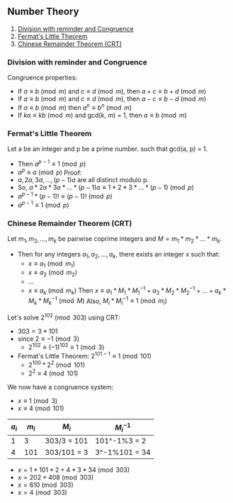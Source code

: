 ## Number Theory

1. [Division with reminder and Congruence](#division-with-reminder-and-congruence)
2. [Fermat's Little Theorem](#fermats-little-theorem)
3. [Chinese Remainder Theorem (CRT)](#chinese-remainder-theorem-crt)

### Division with reminder and Congruence
Congruence properties:
- If $a \equiv b \pmod{m}$ and $c \equiv d \pmod{m}$, then $a+c \equiv b+d \pmod{m}$
- If $a \equiv b \pmod{m}$ and $c \equiv d \pmod{m}$, then $a-c \equiv b-d \pmod{m}$
- If $a \equiv b \pmod{m}$ then $a^n \equiv b^n \pmod{m}$
- If $ka \equiv kb \pmod{m}$ and gcd($k$, $m$) = 1, then $a \equiv b \pmod{m}$

### Fermat's Little Theorem
Let a be an integer and p be a prime number. such that gcd(a, p) = 1.
- Then $a^{p-1} \equiv 1 \pmod{p}$
- $a^p \equiv a \pmod{p}$
Proof:
- $a, 2a, 3a, ..., (p-1)a$ are all distinct modulo p.
- So, $a*2a*3a*...*(p-1)a \equiv 1*2*3*...*(p-1) \pmod{p}$
- $a^{p-1}*(p-1)! \equiv (p-1)! \pmod{p}$
- $a^{p-1} \equiv 1 \pmod{p}$

### Chinese Remainder Theorem (CRT)
Let $m_1, m_2, ..., m_k$ be pairwise coprime integers and $M = m_1*m_2*...*m_k$.
- Then for any integers $a_1, a_2, ..., a_k$, there exists an integer x such that:
  - $x \equiv a_1 \pmod{m_1}$
  - $x \equiv a_2 \pmod{m_2}$
  - ...
  - $x \equiv a_k \pmod{m_k}$
Then $x \equiv a_1*M_1*M_1^{-1} + a_2*M_2*M_2^{-1} + ... + a_k*M_k*M_k^{-1} \pmod{M}$
Also, $M_i * M_i^{-1} \equiv 1 \pmod{m_i}$

Let's solve $2^102 \pmod{303}$ using CRT:
- $303 = 3*101$
- since $2 \equiv -1 \pmod{3}$
    - $2^{102} \equiv (-1)^{102} \equiv 1 \pmod{3}$
- Fermat's Little Theorem: $2^{101-1} \equiv 1 \pmod{101}$
    - $2^{100} * 2^2 \pmod{101}$
    - $2^2 \equiv 4 \pmod{101}$

We now have a congruence system:
- $x \equiv 1 \pmod{3}$
- $x \equiv 4 \pmod{101}$

| $a_i$ | $m_i$ | $M_i$ | $M_i^{-1}$ |
|-------|-------|-------|-------|
| 1     | 3     | 303/3 = 101 | 101^-1%3 = 2 |
| 4     | 101   | 303/101 = 3 | 3^-1%101 = 34 |

- $x = 1*101*2 + 4*3*34 \pmod{303}$
- $x = 202 + 408 \pmod{303}$
- $x = 610 \pmod{303}$
- $x = 4 \pmod{303}$

